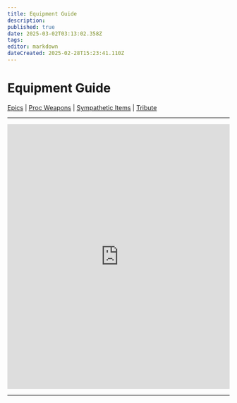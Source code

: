 ```yaml
---
title: Equipment Guide
description: 
published: true
date: 2025-03-02T03:13:02.358Z
tags: 
editor: markdown
dateCreated: 2025-02-28T15:23:41.110Z
---
```


# Equipment Guide
[Epics](/equipment-guide/epics/_indexen) | [Proc Weapons](/equipment-guide/procs/_indexen) | [Sympathetic Items](/equipment-guide/symp-items) | [Tribute](/equipment-guide/tribute)

---

<style>
  /* Ensures iframe container takes full width */
  .iframe-container {
    width: 100%;
    max-width: 100%;
  }

  /* Ensures iframe fills the space dynamically */
  .responsive-iframe {
    width: 100%;
    min-height: 600px; /* Ensures it's not too small */
    border: none;
  }
</style>

<div class="iframe-container">
  <iframe 
    id="dynamicIframe" 
    src="https://www.thjdi.cc/items" 
    class="responsive-iframe" 
    onload="adjustIframe()">
  </iframe>
</div>

<script>
  function adjustIframe() {
    var iframe = document.getElementById("dynamicIframe");

    // Attempt to get iframe content height (only works if same-origin)
    try {
      var newHeight = iframe.contentWindow.document.body.scrollHeight;
      iframe.style.height = newHeight + "px";
    } catch (error) {
      // If blocked by CORS, default to a reasonable height
      iframe.style.height = "800px";
    }

    // Ensure the form inside the iframe scales properly
    var iframeDoc = iframe.contentDocument || iframe.contentWindow.document;
    if (iframeDoc) {
      var forms = iframeDoc.getElementsByTagName("form");
      for (var i = 0; i < forms.length; i++) {
        forms[i].style.width = "100%"; // Ensures the form inside scales to iframe width
      }
    }
  }

  // Resize on window resize for better responsiveness
  window.addEventListener("resize", adjustIframe);
</script>

---

